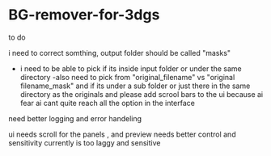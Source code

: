 # BG-remover-for-3dgs

to do

i need to correct somthing, output folder should be called "masks"
- i need to be able to pick if its inside input folder or under the same directory
-also need to pick from "original_filename" vs "original filename_mask" and if its under a sub folder or just there in the same directory as the originals
and please add scrool bars to the ui because ai fear ai cant quite reach all the option in the interface

need better logging and error handeling

ui needs scroll for the panels , 
and preview needs better control and sensitivity  currently is too laggy and sensitive
